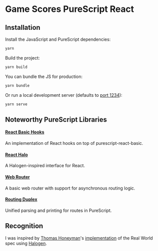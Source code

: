# Game Scores PureScript React



## Installation


Install the JavaScript and PureScript dependencies:

```sh
yarn
```

Build the project:

```sh
yarn build
```

You can bundle the JS for production:

```sh
yarn bundle
```

Or run a local development server (defaults to [port 1234](http://localhost:1234)):

```sh
yarn serve
```

## Noteworthy PureScript Libraries

#### [React Basic Hooks](https://github.com/spicydonuts/purescript-react-basic-hooks)

An implementation of React hooks on top of purescript-react-basic.

#### [React Halo](https://github.com/robertdp/purescript-react-halo)

A Halogen-inspired interface for React.

#### [Web Router](https://github.com/robertdp/purescript-web-router)

A basic web router with support for asynchronous routing logic.

#### [Routing Duplex](https://github.com/natefaubion/purescript-routing-duplex)

Unified parsing and printing for routes in PureScript.

## Recognition

I was inspired by [Thomas Honeyman](https://github.com/thomashoneyman)'s [implementation](https://github.com/thomashoneyman/purescript-halogen-realworld) of the Real World spec using [Halogen](https://github.com/slamdata/purescript-halogen).

